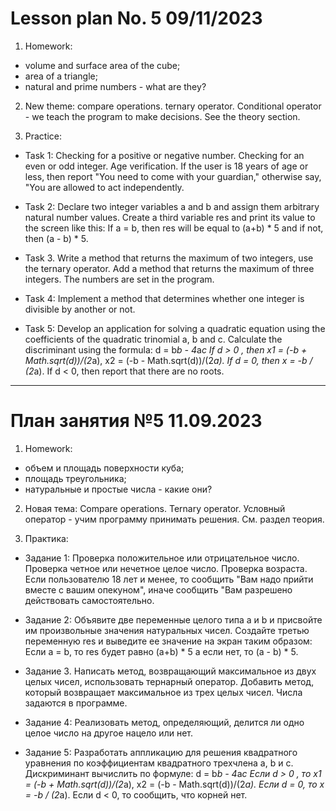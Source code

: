 # Lesson plan No. 5 09/11/2023

1. Homework:
- volume and surface area of the cube;
- area of ​​a triangle;
- natural and prime numbers - what are they?

2. New theme:
   compare operations. ternary operator.
   Conditional operator - we teach the program to make decisions.
   See the theory section.

3. Practice:

- Task 1:
  Checking for a positive or negative number.
  Checking for an even or odd integer.
  Age verification. If the user is 18 years of age or less, then report "You need to
  come with your guardian," otherwise say, "You are allowed to act independently.

- Task 2:
  Declare two integer variables a and b and assign them arbitrary natural number values.
  Create a third variable res and print its value to the screen like this:
  If a = b, then res will be equal to (a+b) * 5 and if not, then (a - b) * 5.

- Task 3. Write a method that returns the maximum of two integers, use the ternary operator.
  Add a method that returns the maximum of three integers. The numbers are set in the program.

- Task 4:
  Implement a method that determines whether one integer is divisible by another or not.

- Task 5:
  Develop an application for solving a quadratic equation using the coefficients of the quadratic trinomial a, b and c.
  Calculate the discriminant using the formula: d = b*b - 4*a*c
  If d > 0 , then x1 = (-b + Math.sqrt(d))/(2*a), x2 = (-b - Math.sqrt(d))/(2*a).
  If d = 0, then x = -b / (2*a).
  If d < 0, then report that there are no roots.


___________________________________________
# План занятия №5 11.09.2023

1. Homework:
 - объем и площадь поверхности куба;
 - площадь треугольника;
 - натуральные и простые числа - какие они?

2. Новая тема:
   Compare operations. Ternary operator.
    Условный оператор - учим программу принимать решения.
См. раздел теория.

3. Практика:

- Задание 1:
  Проверка положительное или отрицательное число.
  Проверка четное или нечетное целое число.
  Проверка возраста. Если пользователю 18 лет и менее, то сообщить "Вам надо 
прийти вместе с вашим опекуном", иначе сообщить "Вам разрешено действовать самостоятельно.

- Задание 2:
  Объявите две переменные целого типа a и b и присвойте им произвольные значения натуральных чисел.
  Создайте третью переменную res и выведите ее значение на экран таким образом:
  Если a = b, то res будет равно (a+b) * 5 a если нет, то (a - b) * 5.

- Задание 3. Написать метод, возвращающий максимальное из двух целых чисел, использовать тернарный оператор. 
Добавить метод, который возвращает максимальное из трех целых чисел. Числа задаются в программе.

- Задание 4:
Реализовать метод, определяющий, делится ли одно целое число на другое нацело или нет.

- Задание 5:
  Разработать аппликацию для решения квадратного уравнения по коэффициентам квадратного трехчлена а, b и с.
Дискриминант вычислить по формуле: d = b*b - 4*a*c
Если d > 0 , то x1 = (-b + Math.sqrt(d))/(2*a), x2 = (-b - Math.sqrt(d))/(2*a).
Если d = 0, то x = -b / (2*a).
Если d < 0, то сообщить, что корней нет. 


